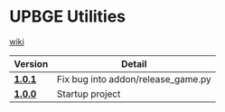 # UPBGE Utilities

[wiki](https://github.com/MRCardoso/upbge-utils/wiki)

|**Version**|**Detail**|
|---|---|
|**[1.0.1](https://github.com/MRCardoso/upbge-utils/releases/tag/1.0.1)**|Fix bug into addon/release_game.py|
|**[1.0.0](https://github.com/MRCardoso/upbge-utils/releases/tag/1.0.0)** |Startup project|
